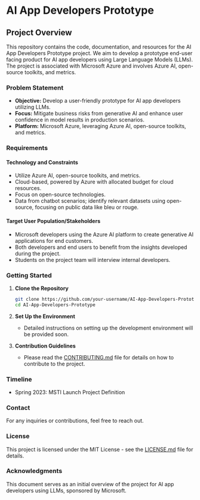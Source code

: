 # AI App Developers Prototype

## Project Overview

This repository contains the code, documentation, and resources for the AI App Developers Prototype project. We aim to develop a prototype end-user facing product for AI app developers using Large Language Models (LLMs). The project is associated with Microsoft Azure and involves Azure AI, open-source toolkits, and metrics.

### Problem Statement

- **Objective:** Develop a user-friendly prototype for AI app developers utilizing LLMs.
- **Focus:** Mitigate business risks from generative AI and enhance user confidence in model results in production scenarios.
- **Platform:** Microsoft Azure, leveraging Azure AI, open-source toolkits, and metrics.

### Requirements

#### Technology and Constraints

- Utilize Azure AI, open-source toolkits, and metrics.
- Cloud-based, powered by Azure with allocated budget for cloud resources.
- Focus on open-source technologies.
- Data from chatbot scenarios; identify relevant datasets using open-source, focusing on public data like bleu or rouge.

#### Target User Population/Stakeholders

- Microsoft developers using the Azure AI platform to create generative AI applications for end customers.
- Both developers and end users to benefit from the insights developed during the project.
- Students on the project team will interview internal developers.

### Getting Started

1. **Clone the Repository**
    ```sh
    git clone https://github.com/your-username/AI-App-Developers-Prototype.git
    cd AI-App-Developers-Prototype
    ```

2. **Set Up the Environment**
    - Detailed instructions on setting up the development environment will be provided soon.

3. **Contribution Guidelines**
    - Please read the [CONTRIBUTING.md](CONTRIBUTING.md) file for details on how to contribute to the project.

### Timeline

- Spring 2023: MSTI Launch Project Definition

### Contact

For any inquiries or contributions, feel free to reach out.

### License

This project is licensed under the MIT License - see the [LICENSE.md](LICENSE.md) file for details.

### Acknowledgments

This document serves as an initial overview of the project for AI app developers using LLMs, sponsored by Microsoft.
